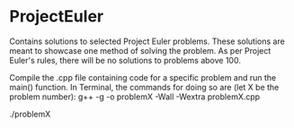 # ProjectEuler
Contains solutions to selected Project Euler problems. These solutions are meant to showcase one method of solving the problem. As per Project Euler's rules, there will be no solutions to problems above 100.

Compile the .cpp file containing code for a specific problem and run the main() function. In Terminal, the commands for doing so are (let X be the problem number):
g++ -g -o problemX -Wall -Wextra problemX.cpp

./problemX
